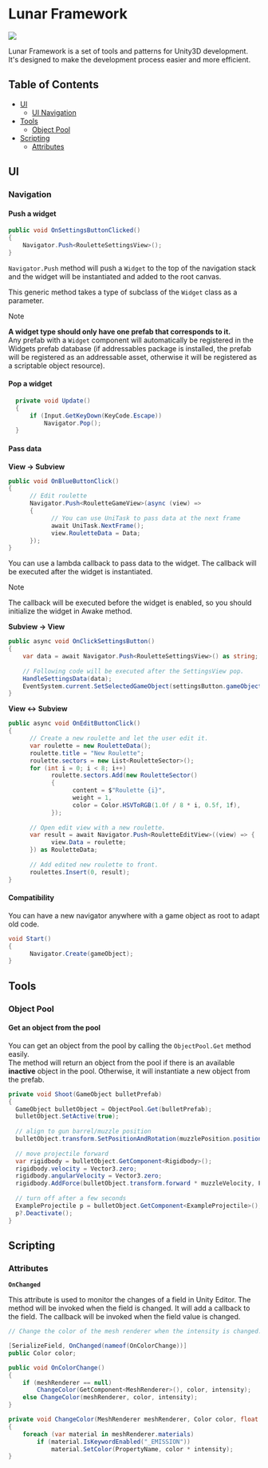 # Lunar Framework

![](https://img.shields.io/badge/Unity-2021.3-green.svg?style=flat-square)

Lunar Framework is a set of tools and patterns for Unity3D development. It's designed to make the development process easier and more efficient.

## Table of Contents

- [UI](#UI)
  - [UI Navigation](#navigation)
- [Tools](#tools)
  - [Object Pool](#object-pool)
- [Scripting](#scripting)
  - [Attributes](#attributes)


<!--

## Gameplay

### Third Person 

-->


## UI

### Navigation

#### Push a widget

```cs
public void OnSettingsButtonClicked()  
{  
    Navigator.Push<RouletteSettingsView>();  
}
```

`Navigator.Push` method will push a `Widget` to the top of the navigation stack and the widget will be instantiated and added to the root canvas.

This generic method takes a type of subclass of the `Widget` class as a parameter.

> [!NOTE]  
> **A widget type should only have one prefab that corresponds to it.**  
> Any prefab with a `Widget` component will automatically be registered in the Widgets prefab database
> (if addressables package is installed, the prefab will be registered as an addressable asset, otherwise it will be registered as a scriptable object resource).


#### Pop a widget

```cs
  private void Update()
  {
      if (Input.GetKeyDown(KeyCode.Escape)) 
          Navigator.Pop();
  }
```

#### Pass data

**View -> Subview**

```cs
public void OnBlueButtonClick()
{
      // Edit roulette
      Navigator.Push<RouletteGameView>(async (view) =>
      {
            // You can use UniTask to pass data at the next frame
            await UniTask.NextFrame();
            view.RouletteData = Data;
      });
}
```

You can use a lambda callback to pass data to the widget. The callback will be executed after the widget is instantiated.  

> [!NOTE]  
> The callback will be executed before the widget is enabled, so you should initialize the widget in Awake method.


**Subview -> View**

```cs
public async void OnClickSettingsButton()  
{  
    var data = await Navigator.Push<RouletteSettingsView>() as string;
    
    // Following code will be executed after the SettingsView pop.
    HandleSettingsData(data);
    EventSystem.current.SetSelectedGameObject(settingsButton.gameObject);  
}
```


**View <-> Subview**


```cs
public async void OnEditButtonClick()
{
      // Create a new roulette and let the user edit it.
      var roulette = new RouletteData();
      roulette.title = "New Roulette";
      roulette.sectors = new List<RouletteSector>();
      for (int i = 0; i < 8; i++)
            roulette.sectors.Add(new RouletteSector()
            {
                  content = $"Roulette {i}",
                  weight = 1,
                  color = Color.HSVToRGB(1.0f / 8 * i, 0.5f, 1f),
            });
      
      // Open edit view with a new roulette.
      var result = await Navigator.Push<RouletteEditView>((view) => {
            view.Data = roulette;
      }) as RouletteData;
      
      // Add edited new roulette to front.
      roulettes.Insert(0, result);
}
```


#### Compatibility

You can have a new navigator anywhere with a game object as root to adapt old code.

```cs
void Start()
{
      Navigator.Create(gameObject);
}
```


## Tools

### Object Pool

#### Get an object from the pool

You can get an object from the pool by calling the `ObjectPool.Get` method easily.  
The method will return an object from the pool if there is an available **inactive** object in the pool.
Otherwise, it will instantiate a new object from the prefab.

```csharp
private void Shoot(GameObject bulletPrefab)
{
  GameObject bulletObject = ObjectPool.Get(bulletPrefab);
  bulletObject.SetActive(true);
  
  // align to gun barrel/muzzle position
  bulletObject.transform.SetPositionAndRotation(muzzlePosition.position, muzzlePosition.rotation);
  
  // move projectile forward
  var rigidbody = bulletObject.GetComponent<Rigidbody>();
  rigidbody.velocity = Vector3.zero;
  rigidbody.angularVelocity = Vector3.zero;
  rigidbody.AddForce(bulletObject.transform.forward * muzzleVelocity, ForceMode.Acceleration);
  
  // turn off after a few seconds
  ExampleProjectile p = bulletObject.GetComponent<ExampleProjectile>();
  p?.Deactivate();
}
```

## Scripting

### Attributes

**`OnChanged`**

This attribute is used to monitor the changes of a field in Unity Editor. The method will be invoked when the field is changed.
It will add a callback to the field. The callback will be invoked when the field value is changed.

```csharp
// Change the color of the mesh renderer when the intensity is changed.

[SerializeField, OnChanged(nameof(OnColorChange))]
public Color color;

public void OnColorChange() 
{
    if (meshRenderer == null)
        ChangeColor(GetComponent<MeshRenderer>(), color, intensity);    
    else ChangeColor(meshRenderer, color, intensity);
}

private void ChangeColor(MeshRenderer meshRenderer, Color color, float intensity)
{
    foreach (var material in meshRenderer.materials)
        if (material.IsKeywordEnabled("_EMISSION"))
            material.SetColor(PropertyName, color * intensity);
}
```


<!--

## Event

Define an event in a class.
```cs
public static Event TestEvent = new();
public static Event TestFilteredEvent = new() {
    filter = (sender, receiver, args) => true
};
public static Event<(string a, string b)> TestArgumentEvent = new();
```

```csharp
void OnEvent(object sender, (string a, string b) args) { }

// Subscribe
TestArgumentEvent += OnEvent;

// Unsubscribe 
TestArgumentEvent -= OnEvent;
```



-->

